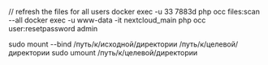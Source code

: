 // refresh the files for all users
docker exec -u 33 7883d php occ files:scan --all
docker exec -u www-data -it nextcloud_main php occ user:resetpassword admin

sudo mount --bind /путь/к/исходной/директории /путь/к/целевой/директории
sudo umount /путь/к/целевой/директории